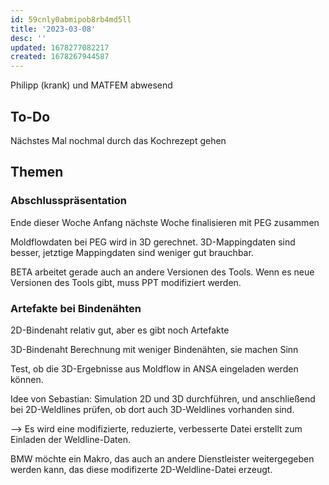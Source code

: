 ```yaml
---
id: 59cnly0abmipob8rb4md5ll
title: '2023-03-08'
desc: ''
updated: 1678277082217
created: 1678267944587
---
```

Philipp (krank) und MATFEM abwesend

## To-Do
Nächstes Mal nochmal durch das Kochrezept gehen


## Themen
### Abschlusspräsentation
Ende dieser Woche Anfang nächste Woche finalisieren mit PEG zusammen

Moldflowdaten bei PEG wird in 3D gerechnet. 3D-Mappingdaten sind besser, jetztige Mappingdaten sind weniger gut brauchbar.

BETA arbeitet gerade auch an andere Versionen des Tools. Wenn es neue Versionen des Tools gibt, muss PPT modifiziert werden.
### Artefakte bei Bindenähten
2D-Bindenaht relativ gut, aber es gibt noch Artefakte

3D-Bindenaht Berechnung mit weniger Bindenähten, sie machen Sinn

Test, ob die 3D-Ergebnisse aus Moldflow in ANSA eingeladen werden können.

Idee von Sebastian: Simulation 2D und 3D durchführen, und anschließend bei 2D-Weldlines prüfen, ob dort auch 3D-Weldlines vorhanden sind.

--> Es wird eine modifizierte, reduzierte, verbesserte Datei erstellt zum Einladen der Weldline-Daten.

BMW möchte ein Makro, das auch an andere Dienstleister weitergegeben werden kann, das diese modifizerte 2D-Weldline-Datei erzeugt.
